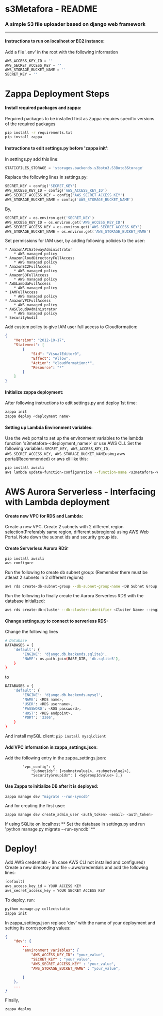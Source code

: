 # s3Metafora - README
### A simple S3 file uploader based on django web framework
---
#### Instructions to run on localhost or EC2 instance:

Add a file '.env' in the root with the following information
```python
AWS_ACCESS_KEY_ID = ''
AWS_SECRET_ACCESS_KEY = ''
AWS_STORAGE_BUCKET_NAME = ''
SECRET_KEY = ''
```
# Zappa Deployment Steps

#### Install required packages and zappa:
Required packages to be installed first as Zappa requires specific versions of the required packages
```sh
pip install -r requirements.txt
pip install zappa
```

#### Instructions to edit settings.py before 'zappa init':

In settings.py add this line:
```python
STATICFILES_STORAGE = 'storages.backends.s3boto3.S3Boto3Storage'
```
Replace the following lines in settings.py:
```python
SECRET_KEY = config('SECRET_KEY')
AWS_ACCESS_KEY_ID = config('AWS_ACCESS_KEY_ID')
AWS_SECRET_ACCESS_KEY = config('AWS_SECRET_ACCESS_KEY')
AWS_STORAGE_BUCKET_NAME = config('AWS_STORAGE_BUCKET_NAME')
```

By,
```python
SECRET_KEY = os.environ.get('SECRET_KEY')
AWS_ACCESS_KEY_ID = os.environ.get('AWS_ACCESS_KEY_ID')
AWS_SECRET_ACCESS_KEY = os.environ.get('AWS_SECRET_ACCESS_KEY')
AWS_STORAGE_BUCKET_NAME = os.environ.get('AWS_STORAGE_BUCKET_NAME')
```
Set permissions for IAM user, by adding following policies to the user:

```
* AmazonAPIGatewayAdministrator
    * AWS managed policy
* AmazonCloudDirectoryFullAccess
    * AWS managed policy
* AmazonEC2FullAccess
    * AWS managed policy
* AmazonS3FullAccess
    * AWS managed policy
* AWSLambdaFullAccess
    * AWS managed policy
* IAMFullAccess
    * AWS managed policy
* AmazonVPCFullAccess
    * AWS managed policy
* AWSCloud9Administrator
    * AWS managed policy
* SecurityAudit
```
Add custom policy to give IAM user full access to Cloudformation:
```json
{
    "Version": "2012-10-17",
    "Statement": [
        {
            "Sid": "VisualEditor0",
            "Effect": "Allow",
            "Action": "cloudformation:*",
            "Resource": "*"
        }
    ]
}
```
#### Initialize zappa deployment:
After following instructions to edit settings.py and deploy 1st time:
```sh
zappa init
zappa deploy <deployment name>
```


#### Setting up Lambda Environment variables:
Use the web portal to set up the environment variables to the lambda function 's3metafora-<deployment_name>' or use AWS CLI.
Set the following variables: `SECRET_KEY, AWS_ACCESS_KEY_ID, AWS_SECRET_ACCESS_KEY, AWS_STORAGE_BUCKET_NAME`using aws portal(Recommended) or aws cli like this:
```sh
pip install awscli
aws lambda update-function-configuration --function-name <s3metafora-<deployment_name>> --environment Variables={SECRET_KEY=<value>,AWS_ACCESS_KEY_ID=<value>,AWS_SECRET_ACCESS_KEY=<value>,AWS_STORAGE_BUCKET_NAME=<value>}
```




# AWS Aurora Serverless - Interfacing with Lambda deployment

#### Create new VPC for RDS and Lambda:

Create a new VPC. Create 2 subnets with 2 different region selection(Preferably same region, different subregions) using AWS Web Portal. Note down the subnet ids and security group ids.

#### Create Serverless Aurora RDS:

```sh
pip install awscli
aws configure
```

Run the following to create db subnet group: (Remember there must be atleast 2 subnets in 2 different regions)
```sh
aws rds create-db-subnet-group --db-subnet-group-name <DB Subnet Group Name> --db-subnet-group-description <Subnet Group Description> --subnet-ids <Subnet Id 1> <Subnet Id 2>..
```
Run the following to finally create the Aurora Serverless RDS with the database initialized:
```sh
aws rds create-db-cluster --db-cluster-identifier <Cluster Name> --engine aurora --engine-version 5.6.10a --engine-mode serverless --scaling-configuration MinCapacity=4,MaxCapacity=8,SecondsUntilAutoPause=1000,AutoPause=true --master-username <Username> --master-user-password <Password> --database-name <DB name> --db-subnet-group-name <DB Subnet Group Name> --vpc-security-group-ids <Security Group ID>
```
#### Change settings.py to connect to serverless RDS:
Change the following lines
```sh
# Database
DATABASES = {
    'default': {
        'ENGINE': 'django.db.backends.sqlite3',
        'NAME': os.path.join(BASE_DIR, 'db.sqlite3'),
    }
}
```
to 
```sh
DATABASES = {
    'default': {
        'ENGINE': 'django.db.backends.mysql',
        'NAME': <RDS name>,
        'USER': <RDS username>,
        'PASSWORD': <RDS password>,
        'HOST': <RDS endpoint>,
        'PORT': '3306',
    }
}
```
And install mySQL client: `pip install mysqlclient`
####  Add VPC information in zappa_settings.json:
Add the following entry in the zappa_settings.json:
```
        "vpc_config": {
            "SubnetIds": [<subnetvalue1>, <subnetvalue2>],
            "SecurityGroupIds": [ <SgGroupIdvalue> ],}
```            

#### Use Zappa to initialize DB after it is deployed:
```sh
zappa manage dev "migrate --run-syncdb"
```
And for creating the first user:
```sh
zappa manage dev create_admin_user <auth_token> <email> <auth_token>
```
If using SQLite on localhost
** Set the database in settings.py and run 'python manage.py migrate --run-syncdb' **

# Deploy!

Add AWS credentials - (In case AWS CLI not installed and configured)
Create a new directory and file ~.aws/credentials and add the following lines:
```python
[default]
aws_access_key_id = YOUR ACCESS KEY
aws_secret_access_key = YOUR SECRET ACCESS KEY
```
To deploy, run:  
```sh
python manage.py collectstatic
zappa init
```
In zappa_settings.json replace 'dev' with the name of your deployment and setting its corrosponding values:

```json
{
    "dev": {
        ...
        "environment_variables": {
            "AWS_ACCESS_KEY_ID": "your_value",
            "SECRET_KEY" : "your_value",
            "AWS_SECRET_ACCESS_KEY" : "your_value",
            "AWS_STORAGE_BUCKET_NAME" : "your_value",

        }
    },
    ...
}
```

Finally,
```sh
zappa deploy
```

